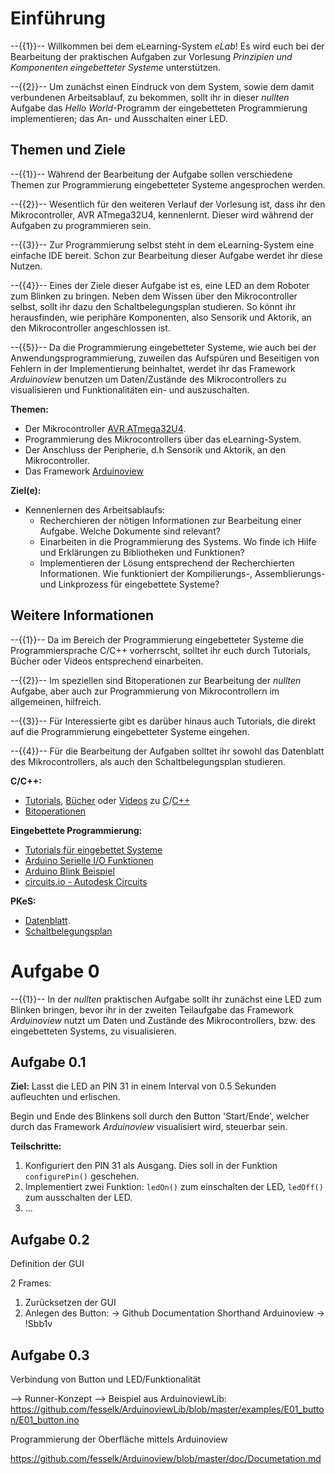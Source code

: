 <!--

author:   Georg Jäger

email:    gjaeger@ovgu.de

version:  1.0.0

language: de_DE

narrator:  Deutsch Female

-->

# Einführung

--{{1}}--
Willkommen bei dem eLearning-System *eLab*! Es wird euch bei der Bearbeitung der praktischen Aufgaben zur Vorlesung *Prinzipien und Komponenten eingebetteter Systeme* unterstützen. 

--{{2}}--
Um zunächst einen Eindruck von dem System, sowie dem damit verbundenen Arbeitsablauf, zu bekommen, sollt ihr in dieser *nullten* Aufgabe das *Hello World*-Programm der eingebetteten Programmierung implementieren; das An- und Ausschalten einer LED.

## Themen und Ziele

--{{1}}--
Während der Bearbeitung der Aufgabe sollen verschiedene Themen zur Programmierung eingebetteter Systeme angesprochen werden. 

--{{2}}--
Wesentlich für den weiteren Verlauf der Vorlesung ist, dass ihr den Mikrocontroller, AVR ATmega32U4, kennenlernt. Dieser wird während der Aufgaben zu programmieren sein. 

--{{3}}-- 
Zur Programmierung selbst steht in dem eLearning-System eine einfache IDE bereit. Schon zur Bearbeitung dieser Aufgabe werdet ihr diese Nutzen.

--{{4}}--
Eines der Ziele dieser Aufgabe ist es, eine LED an dem Roboter zum Blinken zu bringen. Neben dem Wissen über den Mikrocontroller selbst, sollt ihr dazu den Schaltbelegungsplan studieren. So könnt ihr herausfinden, wie periphäre Komponenten, also Sensorik und Aktorik, an den Mikrocontroller angeschlossen ist.

--{{5}}--
Da die Programmierung eingebetteter Systeme, wie auch bei der Anwendungsprogrammierung, zuweilen das Aufspüren und Beseitigen von Fehlern in der Implementierung beinhaltet, werdet ihr das Framework *Arduinoview* benutzen um Daten/Zustände des Mikrocontrollers zu visualisieren und Funktionalitäten ein- und auszuschalten.

**Themen:**

* Der Mikrocontroller [AVR ATmega32U4](http://www.microchip.com/wwwproducts/en/ATmega32u4).
* Programmierung des Mikrocontrollers über das eLearning-System.
* Der Anschluss der Peripherie, d.h Sensorik und Aktorik, an den Mikrocontroller.
* Das Framework [Arduinoview](https://github.com/fesselk/Arduinoview/blob/master/doc/Documetation.md)

**Ziel(e):**
* Kennenlernen des Arbeitsablaufs: 
  * Recherchieren der nötigen Informationen zur Bearbeitung einer Aufgabe. Welche Dokumente sind relevant? 
  * Einarbeiten in die Programmierung des Systems. Wo finde ich Hilfe und Erklärungen zu Bibliotheken und Funktionen?
  * Implementieren der Lösung entsprechend der Recherchierten Informationen. Wie funktioniert der Kompilierungs-, Assemblierungs- und Linkprozess für eingebettete Systeme?
  
## Weitere Informationen

--{{1}}--
Da im Bereich der Programmierung eingebetteter Systeme die Programmiersprache C/C++ vorherrscht, solltet ihr euch durch Tutorials, Bücher oder Videos entsprechend einarbeiten.


--{{2}}--
Im speziellen sind Bitoperationen zur Bearbeitung der *nullten* Aufgabe, aber auch zur Programmierung von Mikrocontrollern im allgemeinen, hilfreich.

--{{3}}--
Für Interessierte gibt es darüber hinaus auch Tutorials, die direkt auf die Programmierung eingebetteter Systeme eingehen.


--{{4}}--
Für die Bearbeitung der Aufgaben solltet ihr sowohl das Datenblatt des Mikrocontrollers, als auch den Schaltbelegungsplan studieren.

**C/C++:**

* [Tutorials](http://www.learncpp.com/), [Bücher](https://stackoverflow.com/questions/388242/the-definitive-c-book-guide-and-list) oder [Videos](https://www.youtube.com/watch?v=Rub-JsjMhWY) zu [C](https://en.wikipedia.org/wiki/C_%28programming_language%29)/[C++](https://en.wikipedia.org/wiki/C%2B%2B)
* [Bitoperationen](https://de.wikipedia.org/wiki/Bitweiser_Operator)

**Eingebettete Programmierung:**
* [Tutorials für eingebettet Systeme](https://www.mikrocontroller.net/articles/AVR-Tutorial)
* [Arduino Serielle I/O Funktionen](https://www.arduino.cc/en/reference/Serial)
* [Arduino Blink Beispiel](https://www.arduino.cc/en/Tutorial/Blink)
* [circuits.io - Autodesk Circuits](https://circuits.io/)

**PKeS:**
* [Datenblatt](http://www.atmel.com/Images/Atmel-7766-8-bit-AVR-ATmega16U4-32U4_Datasheet.pdf).
* [Schaltbelegungsplan](./materials/robubot_stud.pdf) 

# Aufgabe 0

--{{1}}--
In der *nullten* praktischen Aufgabe sollt ihr zunächst eine LED zum Blinken bringen, bevor ihr in der zweiten Teilaufgabe das Framework *Arduinoview* nutzt um Daten und Zustände des Mikrocontrollers, bzw. des eingebetteten Systems, zu visualisieren.


## Aufgabe 0.1

**Ziel:** Lasst die LED an PIN 31 in einem Interval von 0.5 Sekunden aufleuchten und erlischen. 

Begin und Ende des Blinkens soll durch den Button 'Start/Ende', welcher durch das Framework *Arduinoview* visualisiert wird, steuerbar sein.

**Teilschritte:**

1. Konfiguriert den PIN 31 als Ausgang. Dies soll in der Funktion `configurePin()` geschehen.
2. Implementiert zwei Funktion: `ledOn()` zum einschalten der LED, `ledOff()` zum ausschalten der LED.
3. ...


## Aufgabe 0.2

Definition der GUI

2 Frames:
  1. Zurücksetzen der GUI
  2. Anlegen des Button: -> Github Documentation Shorthand Arduinoview
    -> !Sbb1v<Caption>
    
## Aufgabe 0.3

Verbindung von Button und LED/Funktionalität

--> Runner-Konzept
--> Beispiel aus ArduinoviewLib: https://github.com/fesselk/ArduinoviewLib/blob/master/examples/E01_button/E01_button.ino

Programmierung der Oberfläche mittels Arduinoview

https://github.com/fesselk/Arduinoview/blob/master/doc/Documetation.md
